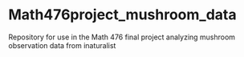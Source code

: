 # Math476project_mushroom_data
Repository for use in the Math 476 final project analyzing mushroom observation data from inaturalist
